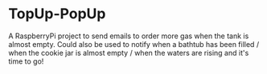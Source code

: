 # TopUp-PopUp
A RaspberryPi project to send emails to order more gas when the tank is almost empty. Could also be used to notify when a bathtub has been filled / when the cookie jar is almost empty / when the waters are rising and it's time to go!
